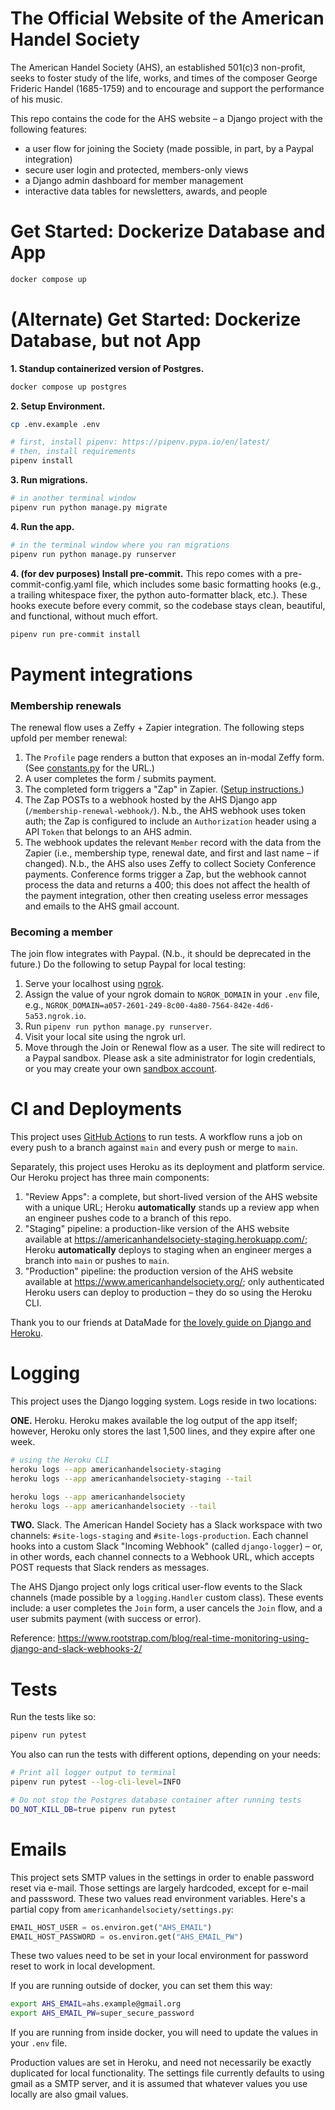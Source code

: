# The Official Website of the American Handel Society
The American Handel Society (AHS), an established 501(c)3 non-profit, seeks to foster study of the life, works, and times of the composer George Frideric Handel (1685-1759) and to encourage and support the performance of his music.

This repo contains the code for the AHS website – a Django project with the following features:

* a user flow for joining the Society (made possible, in part, by a Paypal integration)
* secure user login and protected, members-only views
* a Django admin dashboard for member management
* interactive data tables for newsletters, awards, and people
# Get Started: Dockerize Database and App

```bash
docker compose up
```

# (Alternate) Get Started: Dockerize Database, but not App

**1. Standup containerized version of Postgres.**

```bash
docker compose up postgres
```

**2. Setup Environment.**

```bash
cp .env.example .env
```

```bash
# first, install pipenv: https://pipenv.pypa.io/en/latest/
# then, install requirements
pipenv install
```

**3. Run migrations.**

```bash
# in another terminal window
pipenv run python manage.py migrate
```

**4. Run the app.**

```bash
# in the terminal window where you ran migrations
pipenv run python manage.py runserver
```

**4. (for dev purposes) Install pre-commit.** This repo comes with a pre-commit-config.yaml file, which includes some basic formatting hooks (e.g., a trailing whitespace fixer, the python auto-formatter black, etc.). These hooks execute before every commit, so the codebase stays clean, beautiful, and functional, without much effort.

```bash
pipenv run pre-commit install
```

# Payment integrations

### Membership renewals
The renewal flow uses a Zeffy + Zapier integration. The following steps upfold per member renewal:

1. The `Profile` page renders a button that exposes an in-modal Zeffy form. (See [constants.py](https://github.com/americanhandelsociety/americanhandelsociety-members/blob/main/americanhandelsociety_app/constants.py) for the URL.)
1. A user completes the form / submits payment.
1. The completed form triggers a "Zap" in Zapier. ([Setup instructions.](https://support.zeffy.com/integrating-zeffy-with-zapier))
1. The Zap POSTs to a webhook hosted by the AHS Django app (`/membership-renewal-webhook/`). N.b., the AHS webhook uses token auth; the Zap is configured to include an `Authorization` header using a API `Token` that belongs to an AHS admin.
1. The webhook updates the relevant `Member` record with the data from the Zapier (i.e., membership type, renewal date, and first and last name – if changed). N.b., the AHS also uses Zeffy to collect Society Conference payments. Conference forms trigger a Zap, but the webhook cannot process the data and returns a 400; this does not affect the health of the payment integration, other then creating useless error messages and emails to the AHS gmail account.

### Becoming a member
The join flow integrates with Paypal. (N.b., it should be deprecated in the future.) Do the following to setup Paypal for local testing:

1. Serve your localhost using [ngrok](https://ngrok.com/).
1. Assign the value of your ngrok domain to `NGROK_DOMAIN` in your `.env` file, e.g., `NGROK_DOMAIN=a057-2601-249-8c00-4a80-7564-842e-4d6-5a53.ngrok.io`.
1. Run `pipenv run python manage.py runserver`.
1. Visit your local site using the ngrok url.
1. Move through the Join or Renewal flow as a user. The site will redirect to a Paypal sandbox. Please ask a site administrator for login credentials, or you may create your own [sandbox account](https://www.sandbox.paypal.com).

# CI and Deployments
This project uses [GitHub Actions](https://docs.github.com/en/actions) to run tests. A workflow runs a job on every push to a branch against `main` and every push or merge to `main`.

Separately, this project uses Heroku as its deployment and platform service. Our Heroku project has three main components:

1. "Review Apps": a complete, but short-lived version of the AHS website with a unique URL; Heroku **automatically** stands up a review app when an engineer pushes code to a branch of this repo.
2. "Staging" pipeline: a production-like version of the AHS website available at https://americanhandelsociety-staging.herokuapp.com/; Heroku **automatically** deploys to staging when an engineer merges a branch into `main` or pushes to `main`.
3. "Production" pipeline: the production version of the AHS website available at https://www.americanhandelsociety.org/; only authenticated Heroku users can deploy to production – they do so using the Heroku CLI.

Thank you to our friends at DataMade for [the lovely guide on Django and Heroku](https://github.com/datamade/how-to/tree/main/deployment/heroku).

# Logging

This project uses the Django logging system. Logs reside in two locations:

**ONE.** Heroku. Heroku makes available the log output of the app itself; however, Heroku only stores the last 1,500 lines, and they expire after one week.

```bash
# using the Heroku CLI
heroku logs --app americanhandelsociety-staging
heroku logs --app americanhandelsociety-staging --tail

heroku logs --app americanhandelsociety
heroku logs --app americanhandelsociety --tail
```

**TWO.** Slack. The American Handel Society has a Slack workspace with two channels: `#site-logs-staging` and `#site-logs-production`. Each channel hooks into a custom Slack "Incoming Webhook" (called `django-logger`) – or, in other words, each channel connects to a Webhook URL, which accepts POST requests that Slack renders as messages.

The AHS Django project only logs critical user-flow events to the Slack channels (made possible by a `logging.Handler` custom class). These events include: a user completes the `Join` form, a user cancels the `Join` flow, and a user submits payment (with success or error).

Reference: https://www.rootstrap.com/blog/real-time-monitoring-using-django-and-slack-webhooks-2/
# Tests

Run the tests like so:

```bash
pipenv run pytest
```

You also can run the tests with different options, depending on your needs:

```bash
# Print all logger output to terminal
pipenv run pytest --log-cli-level=INFO

# Do not stop the Postgres database container after running tests
DO_NOT_KILL_DB=true pipenv run pytest
```
# Emails

This project sets SMTP values in the settings in order to enable password reset via e-mail.
Those settings are largely hardcoded, except for e-mail and passsword. These two values read environment
 variables. Here's a partial copy from `americanhandelsociety/settings.py`:

```python
EMAIL_HOST_USER = os.environ.get("AHS_EMAIL")
EMAIL_HOST_PASSWORD = os.environ.get("AHS_EMAIL_PW")
```

These two values need to be set in your local environment for password reset to work in local development.

If you are running outside of docker, you can set them this way:

```bash
export AHS_EMAIL=ahs.example@gmail.org
export AHS_EMAIL_PW=super_secure_password
```

If you are running from inside docker, you will need to update the values in your `.env` file.

Production values are set in Heroku, and need not necessarily be exactly duplicated for local functionality.
The settings file currently defaults to using gmail as a SMTP server, and it is assumed that whatever values
you use locally are also gmail values.
